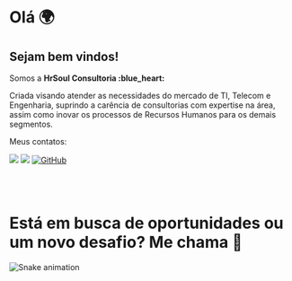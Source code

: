 # Olá 🌍

## Sejam bem vindos!
<p align="left">
</p>
</p align="center">
 Somos a <b> HrSoul Consultoria :blue_heart:</b>
</p>
<p> Criada visando atender as necessidades do mercado de TI, Telecom e Engenharia, suprindo a carência de consultorias com expertise na área, assim como inovar os processos de Recursos Humanos para os demais segmentos. 
</p>
 
<p align="left"> Meus contatos: </p>

<a href="mailto:recrutamento@hrsoul.com.br" alt="Gmail"><img src="https://img.shields.io/badge/-Gmail-FF0000?style=flat-square&labelColor=FF0000&logo=gmail&logoColor=white&link=mailto:recrutamento@hrsoul.com.br" /></a>
<a href="https://br.linkedin.com/company/hr-soul" alt="Linkedin"><img src="https://img.shields.io/badge/-Linkedin-0e76a8?style=flat-square&logo=Linkedin&logoColor=white&link=https://br.linkedin.com/company/hr-soul" /></a>
[![GitHub](https://img.shields.io/badge/Github-100000?style=flat-square&logo=github&logoColor=white)](https://github.com/Hrsoul) 


<br>




 
<br>

# Está em busca de oportunidades ou um novo desafio? Me chama 🚀

![Snake animation](https://github.com/danielbped/danielbped/blob/output/github-contribution-grid-snake.svg)
